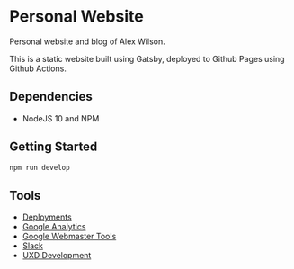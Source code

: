Personal Website
================

Personal website and blog of Alex Wilson.

This is a static website built using Gatsby, deployed to Github Pages using Github Actions.

## Dependencies

 - NodeJS 10 and NPM

## Getting Started

```bash
npm run develop
```


## Tools
- [Deployments](https://github.com/antoligy/personal-website/commits/gh-pages)
- [Google Analytics](https://analytics.google.com/analytics/web/)
- [Google Webmaster Tools](https://search.google.com/search-console?resource_id=https%3A%2F%2Falexwilson.tech%2F)
- [Slack](https://itsalex.slack.com/archives/CSJT9KK2R)
- [UXD Development](https://drive.google.com/drive/folders/1_fx0w54GmKgnLiCdZjnVo3mWRP0-CGwN)
